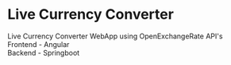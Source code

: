 # Live Currency Converter
Live Currency Converter WebApp using OpenExchangeRate API's <br>
Frontend - Angular <br>
Backend - Springboot <br>
